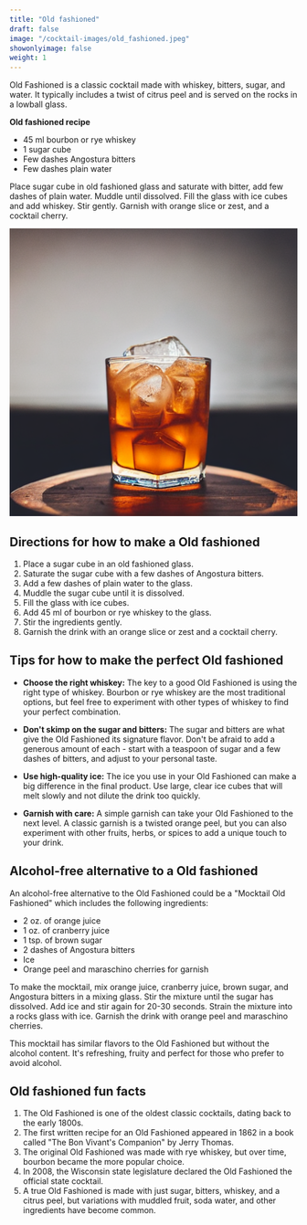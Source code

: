 ```yaml
---
title: "Old fashioned"
draft: false
image: "/cocktail-images/old_fashioned.jpeg"
showonlyimage: false
weight: 1
---
```


Old Fashioned is a classic cocktail made with whiskey, bitters, sugar, and water. It typically includes a twist of citrus peel and is served on the rocks in a lowball glass.

<!--more-->

**Old fashioned recipe**

- 45 ml bourbon or rye whiskey
- 1 sugar cube
- Few dashes Angostura bitters
- Few dashes plain water


Place sugar cube in old fashioned glass and saturate with bitter, add few dashes of plain water. Muddle until dissolved. Fill the glass with ice cubes and add whiskey. Stir gently. Garnish with orange slice or zest, and a cocktail cherry.

![](/cocktail-images/old_fashioned.jpeg)


## Directions for how to make a Old fashioned

1. Place a sugar cube in an old fashioned glass. 
2. Saturate the sugar cube with a few dashes of Angostura bitters. 
3. Add a few dashes of plain water to the glass. 
4. Muddle the sugar cube until it is dissolved. 
5. Fill the glass with ice cubes. 
6. Add 45 ml of bourbon or rye whiskey to the glass. 
7. Stir the ingredients gently. 
8. Garnish the drink with an orange slice or zest and a cocktail cherry.

## Tips for how to make the perfect Old fashioned

- **Choose the right whiskey:** The key to a good Old Fashioned is using the right type of whiskey. Bourbon or rye whiskey are the most traditional options, but feel free to experiment with other types of whiskey to find your perfect combination.

- **Don't skimp on the sugar and bitters:** The sugar and bitters are what give the Old Fashioned its signature flavor. Don't be afraid to add a generous amount of each - start with a teaspoon of sugar and a few dashes of bitters, and adjust to your personal taste.

- **Use high-quality ice:** The ice you use in your Old Fashioned can make a big difference in the final product. Use large, clear ice cubes that will melt slowly and not dilute the drink too quickly.

- **Garnish with care:** A simple garnish can take your Old Fashioned to the next level. A classic garnish is a twisted orange peel, but you can also experiment with other fruits, herbs, or spices to add a unique touch to your drink.

## Alcohol-free alternative to a Old fashioned

An alcohol-free alternative to the Old Fashioned could be a "Mocktail Old Fashioned" which includes the following ingredients:

- 2 oz. of orange juice
- 1 oz. of cranberry juice
- 1 tsp. of brown sugar
- 2 dashes of Angostura bitters
- Ice
- Orange peel and maraschino cherries for garnish

To make the mocktail, mix orange juice, cranberry juice, brown sugar, and Angostura bitters in a mixing glass. Stir the mixture until the sugar has dissolved. Add ice and stir again for 20-30 seconds. Strain the mixture into a rocks glass with ice. Garnish the drink with orange peel and maraschino cherries.

This mocktail has similar flavors to the Old Fashioned but without the alcohol content. It's refreshing, fruity and perfect for those who prefer to avoid alcohol.

## Old fashioned fun facts

1. The Old Fashioned is one of the oldest classic cocktails, dating back to the early 1800s.
2. The first written recipe for an Old Fashioned appeared in 1862 in a book called "The Bon Vivant's Companion" by Jerry Thomas.
3. The original Old Fashioned was made with rye whiskey, but over time, bourbon became the more popular choice.
4. In 2008, the Wisconsin state legislature declared the Old Fashioned the official state cocktail. 
5. A true Old Fashioned is made with just sugar, bitters, whiskey, and a citrus peel, but variations with muddled fruit, soda water, and other ingredients have become common.
